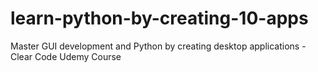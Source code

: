 # learn-python-by-creating-10-apps
Master GUI development and Python by creating desktop applications - Clear Code Udemy Course
